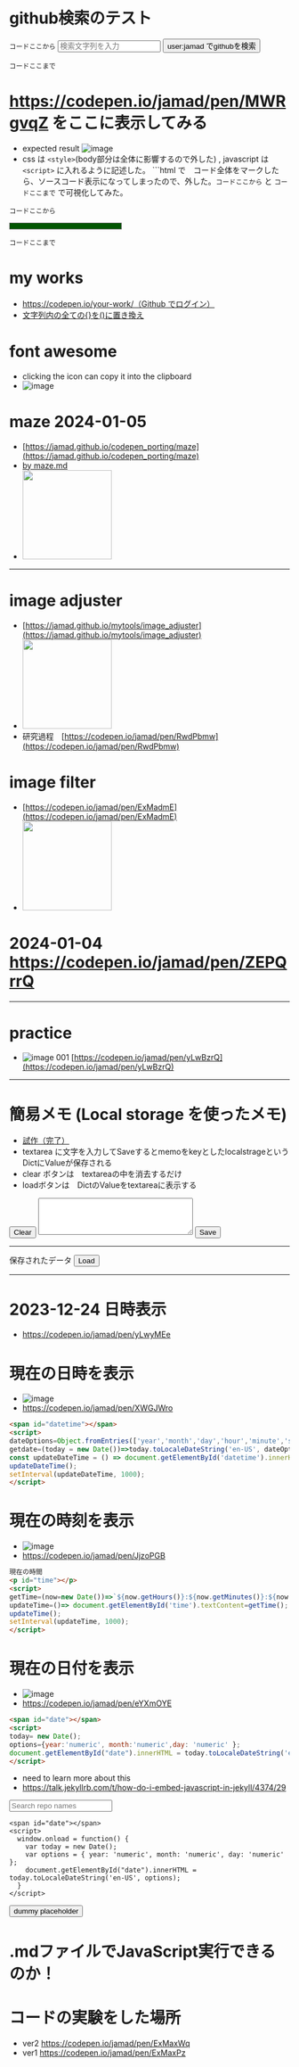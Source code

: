 <link rel="stylesheet" type="text/css" href="/assets/css/styles.css" />


# github検索のテスト

`コードここから`
<input type="text" id="inputText" placeholder="検索文字列を入力">
<button onclick="openURL()">user:jamad でgithubを検索</button>
<script>
  function openURL() {
    const inputText = document.getElementById('inputText').value;
    const url = 'https://github.com/search?q=user%3Ajamad+' + encodeURIComponent(inputText);
    window.open(url, '_blank');//新規ページとして開く
  }
</script>


`コードここまで`


# https://codepen.io/jamad/pen/MWRgvqZ をここに表示してみる　
* expected result ![image](https://github.com/jamad/jamad.github.io/assets/949913/e23d4041-14a8-40be-952f-253c5128a7ea)
* css は `<style>`(body部分は全体に影響するので外した) , javascript は`<script>` に入れるように記述した。 ```html で　コード全体をマークしたら、ソースコード表示になってしまったので、外した。`コードここから` と  `コードここまで` で可視化してみた。

`コードここから`
<div class="health-bar">
  <div class="inner-bar" id="health"></div>
</div>

<style>
.health-bar {
  width: 200px;
  height: 10px;
  background-color: #500;
  border: 1px solid #666;
}

.inner-bar {
  width: 100%;
  height: 100%;
  background-color: #050;
  transition: width 0.5s ease;
}
</style>

<script>
let currentHealth = 100.0;
function takeDamage() {
  currentHealth -= 20;
  if (currentHealth <= 0) {
    currentHealth = 0;
  }
  updateHealthBar();
}
function updateHealthBar() {
  const healthBar = document.getElementById('health');
  healthBar.style.width = currentHealth + '%';
}

function damageLoop() {
  setInterval(function() {   
    if (currentHealth === 0) {
      currentHealth = 120; // 100 だと何故かフルにならないので
      updateHealthBar();
    }
    takeDamage();// can keep 0 health
  }, 1000);// every second
}

// ページが読み込まれたときにダメージループを開始
window.onload = function() {
  damageLoop();
};
</script> 

`コードここまで`


# my works
* [https://codepen.io/your-work/（Github でログイン）](https://codepen.io/your-work/)
* [文字列内の全ての{}を()に置き換え](https://codepen.io/jamad/pen/NWmwpVm)

# font awesome
* clicking the icon can copy it into the clipboard
* ![image](https://github.com/jamad/jamad.github.io/assets/949913/71db6ccb-39a4-4fb0-99a3-99eb71c6b0c4)


# maze 2024-01-05
* [https://jamad.github.io/codepen_porting/maze](https://jamad.github.io/codepen_porting/maze)
* [by maze.md](https://github.com/jamad/jamad.github.io/blob/master/codepen_porting/maze.md)
* <img src="https://github.com/jamad/jamad.github.io/assets/949913/7a6d3d40-18c4-440d-9d1a-4a6f7bc4dae4" width="160" />
---

# image adjuster
* [https://jamad.github.io/mytools/image_adjuster](https://jamad.github.io/mytools/image_adjuster)
* <img src="https://github.com/jamad/jamad.github.io/assets/949913/e50d8a56-59ec-4641-ad1f-594abe37cba1" width="160" />
* 研究過程　[https://codepen.io/jamad/pen/RwdPbmw](https://codepen.io/jamad/pen/RwdPbmw)

# image filter
* [https://codepen.io/jamad/pen/ExMadmE](https://codepen.io/jamad/pen/ExMadmE)
* <img src="https://github.com/jamad/jamad.github.io/assets/949913/1cb81a0f-03ab-406e-9333-aa9ab63654f0" width="160" />

# 2024-01-04 https://codepen.io/jamad/pen/ZEPQrrQ

---

# practice
* ![image](https://github.com/jamad/jamad.github.io/assets/949913/50f1390a-13fc-4a7d-a750-847e7034cbfa) 001 [https://codepen.io/jamad/pen/yLwBzrQ](https://codepen.io/jamad/pen/yLwBzrQ)

---

# 簡易メモ (Local storage を使ったメモ)
* [試作（完了）](https://codepen.io/jamad/pen/wvOBJwE?editors=1000)
* textarea に文字を入力してSaveするとmemoをkeyとしたlocalstrageというDictにValueが保存される
* clear ボタンは　textareaの中を消去するだけ
* loadボタンは　DictのValueをtextareaに表示する

<head><meta charset="UTF-8"></head>

<input id="clear" value="Clear" type="button" onclick="clearMemo()">
<textarea id="memo" rows="4" cols="32" name="memo"></textarea>
<input id="save" value="Save" type="button" onclick="saveMemo()"> 

<hr>
保存されたデータ
<input id="load" value="Load" type="button" onclick="loadMemo()"> 
<div id="display"></div>

<script>
  memoInput = document.getElementById("memo");
  clearMemo=()=>memoInput.value = "";
  
  displayDiv = document.getElementById("display");
  
  memoInput.value = localStorage.getItem("memo");
  if (memoInput.value)displayDiv.innerHTML = `${localStorage.getItem("memo")}`;
  
  function saveMemo() {
    localStorage.setItem("memo", memoInput.value);
    displayDiv.innerHTML=`${localStorage.getItem("memo")}`;
    if (localStorage.getItem("memo")=='') displayDiv.innerHTML = "No saved memo found yet!";
  }

  function loadMemo() {
    memoInput.value = localStorage.getItem("memo");
    if (memoInput.value==''){ displayDiv.innerHTML = "No saved memo found yet!";}
    else{displayDiv.innerHTML=`${memoInput.value}`;}
  }

</script>


---

# 2023-12-24  日時表示
* https://codepen.io/jamad/pen/yLwyMEe

<p id="mytime"></p>
<script>
opt=Object.fromEntries(['year','month','day','hour','minute','second'].map(k=>[k,'numeric']));
d=(t = new Date())=>t.toLocaleDateString('en-US',opt);
ut=()=> document.getElementById('mytime').innerHTML=d();
setInterval(ut, 500);
</script>

# 現在の日時を表示
* ![image](https://github.com/jamad/jamad.github.io/assets/949913/18f44f87-42b1-4fa3-b91f-71726a1d20ee)
* https://codepen.io/jamad/pen/XWGJWro
```html
<span id="datetime"></span>
<script>
dateOptions=Object.fromEntries(['year','month','day','hour','minute','second'].map(key=>[key,'numeric']));
getdate=(today = new Date())=>today.toLocaleDateString('en-US', dateOptions);
const updateDateTime = () => document.getElementById('datetime').innerHTML =`${getdate()}`;
updateDateTime();
setInterval(updateDateTime, 1000);
</script>
```


# 現在の時刻を表示
* ![image](https://github.com/jamad/jamad.github.io/assets/949913/6cd01629-0eeb-495f-99de-02c4de680648)
* https://codepen.io/jamad/pen/JjzoPGB

```html
現在の時間
<p id="time"></p>
<script>
getTime=(now=new Date())=>`${now.getHours()}:${now.getMinutes()}:${now.getSeconds()}`;
updateTime=()=> document.getElementById('time').textContent=getTime();
updateTime();
setInterval(updateTime, 1000);
</script> 
```


# 現在の日付を表示
* ![image](https://github.com/jamad/jamad.github.io/assets/949913/3e1f707b-83b3-4f6b-85ef-c47c83b4d59b)
* https://codepen.io/jamad/pen/eYXmOYE

```html
<span id="date"></span>
<script>
today= new Date();
options={year:'numeric', month:'numeric',day: 'numeric' };
document.getElementById("date").innerHTML = today.toLocaleDateString('en-US', options);
</script>
```

* need to learn more about this
* https://talk.jekyllrb.com/t/how-do-i-embed-javascript-in-jekyll/4374/29
  

<div id="repos">
    <div class="container">
        <!-- Filter controls -->
        <div class="field">
            <p class="control has-icons-left">
                <input class="search input" type="text" placeholder="Search repo names">
                <span class="icon is-left">
                    <i class="fas fa-search" aria-hidden="true"></i>
                </span>
            </p>
        </div>
    </div>
</div>



```
<span id="date"></span>
<script>
  window.onload = function() {
    var today = new Date();
    var options = { year: 'numeric', month: 'numeric', day: 'numeric' };
    document.getElementById("date").innerHTML = today.toLocaleDateString('en-US', options);
  }
</script> 
```


<button onclick="copyText()"><span id="mystr">dummy placeholder</span></button>

<script>
var mystr= new Date().toISOString().slice(0, 10) + '-';
document.getElementById("mystr").innerText =mystr;

// テキストエリア追加し、コピー後に削除
function copyText() {
  var textArea = document.createElement("textarea");
  document.body.appendChild(textArea);
  textArea.value = mystr;
  textArea.select();
  document.execCommand("copy");
  document.body.removeChild(textArea);
  alert("copied : " + mystr);
}
</script>


# .mdファイルでJavaScript実行できるのか！
 
# コードの実験をした場所　
* ver2 https://codepen.io/jamad/pen/ExMaxWq
* ver1 https://codepen.io/jamad/pen/ExMaxPz


